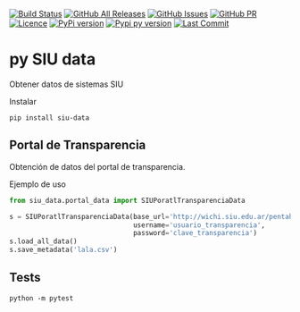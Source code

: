 [![Build Status](https://travis-ci.org/avdata99/pySIUdata.svg?branch=master)](https://travis-ci.org/avdata99/pySIUdata)
[![GitHub All Releases](https://img.shields.io/github/downloads/avdata99/pySIUdata/total)](https://github.com/avdata99/pySIUdata/releases)
[![GitHub Issues](https://img.shields.io/github/issues/avdata99/pySIUdata)](https://github.com/avdata99/pySIUdata/issues)
[![GitHub PR](https://img.shields.io/github/issues-pr/avdata99/pySIUdata)](https://github.com/avdata99/pySIUdata/pulls)
[![Licence](https://img.shields.io/github/license/avdata99/pySIUdata)](https://github.com/avdata99/pySIUdata/blob/master/LICENSE)
[![PyPi version](https://img.shields.io/pypi/v/siu-data)](https://pypi.org/project/siu-data/)
[![Pypi py version](https://img.shields.io/pypi/pyversions/siu-data)](https://pypi.org/project/siu-data/)
[![Last Commit](https://img.shields.io/github/last-commit/avdata99/pySIUdata)](https://github.com/avdata99/pySIUdata/commits/master)

# py SIU data
Obtener datos de sistemas SIU

Instalar

```
pip install siu-data
```

## Portal de Transparencia

Obtención de datos del portal de transparencia.

Ejemplo de uso

``` python
from siu_data.portal_data import SIUPoratlTransparenciaData

s = SIUPoratlTransparenciaData(base_url='http://wichi.siu.edu.ar/pentaho/plugin/cda/api/doQuery',
                               username='usuario_transparencia',
                               password='clave_transparencia')
s.load_all_data()
s.save_metadata('lala.csv')
```

## Tests

```
python -m pytest
```
